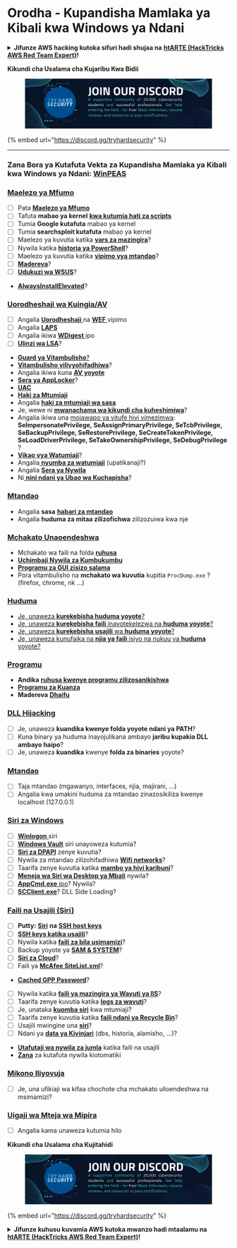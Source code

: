 # Orodha - Kupandisha Mamlaka ya Kibali kwa Windows ya Ndani

<details>

<summary><strong>Jifunze AWS hacking kutoka sifuri hadi shujaa na</strong> <a href="https://training.hacktricks.xyz/courses/arte"><strong>htARTE (HackTricks AWS Red Team Expert)</strong></a><strong>!</strong></summary>

Njia nyingine za kusaidia HackTricks:

* Ikiwa unataka kuona **kampuni yako ikitangazwa kwenye HackTricks** au **kupakua HackTricks kwa PDF** Angalia [**MIPANGO YA USAJILI**](https://github.com/sponsors/carlospolop)!
* Pata [**bidhaa rasmi za PEASS & HackTricks**](https://peass.creator-spring.com)
* Gundua [**Familia ya PEASS**](https://opensea.io/collection/the-peass-family), mkusanyiko wetu wa [**NFTs**](https://opensea.io/collection/the-peass-family) ya kipekee
* **Jiunge na** 💬 [**Kikundi cha Discord**](https://discord.gg/hRep4RUj7f) au kikundi cha [**telegram**](https://t.me/peass) au **tufuate** kwenye **Twitter** 🐦 [**@carlospolopm**](https://twitter.com/hacktricks_live)**.**
* **Shiriki mbinu zako za udukuzi kwa kuwasilisha PRs kwa** [**HackTricks**](https://github.com/carlospolop/hacktricks) na [**HackTricks Cloud**](https://github.com/carlospolop/hacktricks-cloud) github repos.

</details>

**Kikundi cha Usalama cha Kujaribu Kwa Bidii**

<figure><img src="../.gitbook/assets/telegram-cloud-document-1-5159108904864449420.jpg" alt=""><figcaption></figcaption></figure>

{% embed url="https://discord.gg/tryhardsecurity" %}

***

### **Zana Bora ya Kutafuta Vekta za Kupandisha Mamlaka ya Kibali kwa Windows ya Ndani:** [**WinPEAS**](https://github.com/carlospolop/privilege-escalation-awesome-scripts-suite/tree/master/winPEAS)

### [Maelezo ya Mfumo](windows-local-privilege-escalation/#system-info)

* [ ] Pata [**Maelezo ya Mfumo**](windows-local-privilege-escalation/#system-info)
* [ ] Tafuta **mabao ya kernel** [**kwa kutumia hati za scripts**](windows-local-privilege-escalation/#version-exploits)
* [ ] Tumia **Google kutafuta** mabao ya kernel
* [ ] Tumia **searchsploit kutafuta** mabao ya kernel
* [ ] Maelezo ya kuvutia katika [**vars za mazingira**](windows-local-privilege-escalation/#environment)?
* [ ] Nywila katika [**historia ya PowerShell**](windows-local-privilege-escalation/#powershell-history)?
* [ ] Maelezo ya kuvutia katika [**vipimo vya mtandao**](windows-local-privilege-escalation/#internet-settings)?
* [ ] [**Madereva**](windows-local-privilege-escalation/#drives)?
* [ ] [**Udukuzi wa WSUS**](windows-local-privilege-escalation/#wsus)?
* [**AlwaysInstallElevated**](windows-local-privilege-escalation/#alwaysinstallelevated)?

### [Uorodheshaji wa Kuingia/AV](windows-local-privilege-escalation/#enumeration)

* [ ] Angalia [**Uorodheshaji** ](windows-local-privilege-escalation/#audit-settings)na [**WEF** ](windows-local-privilege-escalation/#wef)vipimo
* [ ] Angalia [**LAPS**](windows-local-privilege-escalation/#laps)
* [ ] Angalia ikiwa [**WDigest** ](windows-local-privilege-escalation/#wdigest)ipo
* [ ] [**Ulinzi wa LSA**](windows-local-privilege-escalation/#lsa-protection)?
* [**Guard ya Vitambulisho**](windows-local-privilege-escalation/#credentials-guard)[?](windows-local-privilege-escalation/#cached-credentials)
* [**Vitambulisho vilivyohifadhiwa**](windows-local-privilege-escalation/#cached-credentials)?
* Angalia ikiwa kuna [**AV yoyote**](windows-av-bypass)
* [**Sera ya AppLocker**](authentication-credentials-uac-and-efs#applocker-policy)?
* [**UAC**](authentication-credentials-uac-and-efs/uac-user-account-control)
* [**Haki za Mtumiaji**](windows-local-privilege-escalation/#users-and-groups)
* Angalia [**haki za mtumiaji wa sasa**](windows-local-privilege-escalation/#users-and-groups)
* Je, wewe ni [**mwanachama wa kikundi cha kuheshimiwa**](windows-local-privilege-escalation/#privileged-groups)?
* Angalia ikiwa una [mojawapo ya vitufe hivi vimezimwa](windows-local-privilege-escalation/#token-manipulation): **SeImpersonatePrivilege, SeAssignPrimaryPrivilege, SeTcbPrivilege, SeBackupPrivilege, SeRestorePrivilege, SeCreateTokenPrivilege, SeLoadDriverPrivilege, SeTakeOwnershipPrivilege, SeDebugPrivilege** ?
* [**Vikao vya Watumiaji**](windows-local-privilege-escalation/#logged-users-sessions)?
* Angalia[ **nyumba za watumiaji**](windows-local-privilege-escalation/#home-folders) (upatikanaji?)
* Angalia [**Sera ya Nywila**](windows-local-privilege-escalation/#password-policy)
* Ni[ **nini ndani ya Ubao wa Kuchapisha**](windows-local-privilege-escalation/#get-the-content-of-the-clipboard)?

### [Mtandao](windows-local-privilege-escalation/#network)

* Angalia **sasa** [**habari za mtandao**](windows-local-privilege-escalation/#network)
* Angalia **huduma za mitaa zilizofichwa** zilizozuiwa kwa nje

### [Mchakato Unaoendeshwa](windows-local-privilege-escalation/#running-processes)

* Mchakato wa faili na folda [**ruhusa**](windows-local-privilege-escalation/#file-and-folder-permissions)
* [**Uchimbaji Nywila za Kumbukumbu**](windows-local-privilege-escalation/#memory-password-mining)
* [**Programu za GUI zisizo salama**](windows-local-privilege-escalation/#insecure-gui-apps)
* Pora vitambulisho na **mchakato wa kuvutia** kupitia `ProcDump.exe` ? (firefox, chrome, nk ...)

### [Huduma](windows-local-privilege-escalation/#services)

* [Je, unaweza **kurekebisha huduma yoyote**?](windows-local-privilege-escalation#permissions)
* [Je, unaweza **kurekebisha** **faili** inayotekelezwa na **huduma yoyote**?](windows-local-privilege-escalation/#modify-service-binary-path)
* [Je, unaweza **kurekebisha** **usajili** wa **huduma yoyote**?](windows-local-privilege-escalation/#services-registry-modify-permissions)
* [Je, unaweza kunufaika na **njia ya faili** isiyo na nukuu ya **huduma** yoyote?](windows-local-privilege-escalation/#unquoted-service-paths)

### [**Programu**](windows-local-privilege-escalation/#applications)

* **Andika** [**ruhusa kwenye programu zilizosanikishwa**](windows-local-privilege-escalation/#write-permissions)
* [**Programu za Kuanza**](windows-local-privilege-escalation/#run-at-startup)
* **Madereva** [**Dhaifu**](windows-local-privilege-escalation/#drivers)
### [DLL Hijacking](windows-local-privilege-escalation/#path-dll-hijacking)

* [ ] Je, unaweza **kuandika kwenye folda yoyote ndani ya PATH**?
* [ ] Kuna binary ya huduma inayojulikana ambayo **jaribu kupakia DLL ambayo haipo**?
* [ ] Je, unaweza **kuandika** kwenye **folda za binaries** yoyote?

### [Mtandao](windows-local-privilege-escalation/#network)

* [ ] Taja mtandao (mgawanyo, interfaces, njia, majirani, ...)
* [ ] Angalia kwa umakini huduma za mtandao zinazosikiliza kwenye localhost (127.0.0.1)

### [Siri za Windows](windows-local-privilege-escalation/#windows-credentials)

* [ ] [**Winlogon** ](windows-local-privilege-escalation/#winlogon-credentials)siri
* [ ] [**Windows Vault**](windows-local-privilege-escalation/#credentials-manager-windows-vault) siri unayoweza kutumia?
* [ ] [**Siri za DPAPI**](windows-local-privilege-escalation/#dpapi) zenye kuvutia?
* [ ] Nywila za mtandao zilizohifadhiwa [**Wifi networks**](windows-local-privilege-escalation/#wifi)?
* [ ] Taarifa zenye kuvutia katika [**mambo ya hivi karibuni**](windows-local-privilege-escalation/#recently-run-commands)?
* [ ] [**Meneja wa Siri wa Desktop ya Mbali**](windows-local-privilege-escalation/#remote-desktop-credential-manager) nywila?
* [ ] [**AppCmd.exe** ipo](windows-local-privilege-escalation/#appcmd-exe)? Nywila?
* [ ] [**SCClient.exe**](windows-local-privilege-escalation/#scclient-sccm)? DLL Side Loading?

### [Faili na Usajili (Siri)](windows-local-privilege-escalation/#files-and-registry-credentials)

* [ ] **Putty:** [**Siri**](windows-local-privilege-escalation/#putty-creds) **na** [**SSH host keys**](windows-local-privilege-escalation/#putty-ssh-host-keys)
* [ ] [**SSH keys katika usajili**](windows-local-privilege-escalation/#ssh-keys-in-registry)?
* [ ] Nywila katika [**faili za bila usimamizi**](windows-local-privilege-escalation/#unattended-files)?
* [ ] Backup yoyote ya [**SAM & SYSTEM**](windows-local-privilege-escalation/#sam-and-system-backups)?
* [ ] [**Siri za Cloud**](windows-local-privilege-escalation/#cloud-credentials)?
* [ ] Faili ya [**McAfee SiteList.xml**](windows-local-privilege-escalation/#mcafee-sitelist.xml)?
* [**Cached GPP Password**](windows-local-privilege-escalation/#cached-gpp-pasword)?
* [ ] Nywila katika [**faili ya mazingira ya Wavuti ya IIS**](windows-local-privilege-escalation/#iis-web-config)?
* [ ] Taarifa zenye kuvutia katika [**logs za wavuti**](windows-local-privilege-escalation/#logs)?
* [ ] Je, unataka [**kuomba siri**](windows-local-privilege-escalation/#ask-for-credentials) kwa mtumiaji?
* [ ] Taarifa zenye kuvutia katika [**faili ndani ya Recycle Bin**](windows-local-privilege-escalation/#credentials-in-the-recyclebin)?
* [ ] Usajili mwingine una [**siri**](windows-local-privilege-escalation/#inside-the-registry)?
* [ ] Ndani ya [**data ya Kivinjari**](windows-local-privilege-escalation/#browsers-history) (dbs, historia, alamisho, ...)?
* [**Utafutaji wa nywila za jumla**](windows-local-privilege-escalation/#generic-password-search-in-files-and-registry) katika faili na usajili
* [**Zana**](windows-local-privilege-escalation/#tools-that-search-for-passwords) za kutafuta nywila kiotomatiki

### [Mikono Iliyovuja](windows-local-privilege-escalation/#leaked-handlers)

* [ ] Je, una ufikiaji wa kifaa chochote cha mchakato ulioendeshwa na msimamizi?

### [Uigaji wa Mteja wa Mipira](windows-local-privilege-escalation/#named-pipe-client-impersonation)

* [ ] Angalia kama unaweza kutumia hilo

**Kikundi cha Usalama cha Kujitahidi**

<figure><img src="../.gitbook/assets/telegram-cloud-document-1-5159108904864449420.jpg" alt=""><figcaption></figcaption></figure>

{% embed url="https://discord.gg/tryhardsecurity" %}

<details>

<summary><strong>Jifunze kuhusu kuvamia AWS kutoka mwanzo hadi mtaalamu na</strong> <a href="https://training.hacktricks.xyz/courses/arte"><strong>htARTE (HackTricks AWS Red Team Expert)</strong></a><strong>!</strong></summary>

Njia nyingine za kusaidia HackTricks:

* Ikiwa unataka kuona **kampuni yako ikitangazwa kwenye HackTricks** au **kupakua HackTricks kwa PDF** Angalia [**MIPANGO YA KUJIUNGA**](https://github.com/sponsors/carlospolop)!
* Pata [**bidhaa rasmi za PEASS & HackTricks**](https://peass.creator-spring.com)
* Gundua [**Familia ya PEASS**](https://opensea.io/collection/the-peass-family), mkusanyiko wetu wa [**NFTs**](https://opensea.io/collection/the-peass-family) za kipekee
* **Jiunge na** 💬 [**Kikundi cha Discord**](https://discord.gg/hRep4RUj7f) au kikundi cha [**telegram**](https://t.me/peass) au **tufuate** kwenye **Twitter** 🐦 [**@carlospolopm**](https://twitter.com/hacktricks_live)**.**
* **Shiriki mbinu zako za kuvamia kwa kuwasilisha PRs kwa** [**HackTricks**](https://github.com/carlospolop/hacktricks) na [**HackTricks Cloud**](https://github.com/carlospolop/hacktricks-cloud) github repos.

</details>
